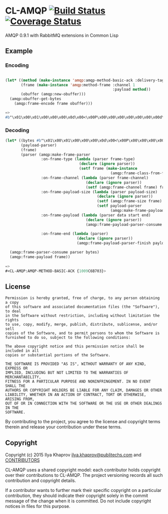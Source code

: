 # CL-AMQP [![Build Status](https://travis-ci.org/cl-rabbit/cl-amqp.svg)](https://travis-ci.org/cl-rabbit/cl-amqp) [![Coverage Status](https://coveralls.io/repos/cl-rabbit/cl-amqp/badge.svg?branch=master&service=github)](https://coveralls.io/github/cl-rabbit/cl-amqp?branch=master)
AMQP 0.9.1 with RabbitMQ extensions in Common Lisp

## Example

### Encoding
``` lisp

(let* ((method (make-instance 'amqp:amqp-method-basic-ack :delivery-tag 100))
       (frame (make-instance 'amqp:method-frame :channel 1
                                                :payload method))
       (obuffer (amqp:new-obuffer)))
  (amqp:obuffer-get-bytes
    (amqp:frame-encode frame obuffer)))

=>
#b"\x01\x00\x01\x00\x00\x00\x0d\x00<\x00P\x00\x00\x00\x00\x00\x00\x00d\x00\xce"

```

### Decoding
``` lisp
(let* ((bytes #b"\x01\x00\x01\x00\x00\x00\x0d\x00<\x00P\x00\x00\x00\x00\x00\x00\x00d\x00\xce")
       (payload-parser)
       (frame)
       (parser (amqp:make-frame-parser
                :on-frame-type (lambda (parser frame-type)
                                 (declare (ignore parser))
                                 (setf frame (make-instance 
                                               (amqp:frame-class-from-frame-type frame-type))))
                :on-frame-channel (lambda (parser frame-channel)
                                    (declare (ignore parser))
                                    (setf (amqp:frame-channel frame) frame-channel))
                :on-frame-payload-size (lambda (parser payload-size)
                                         (declare (ignore parser))
                                         (setf (amqp:frame-size frame) payload-size)
                                         (setf payload-parser
                                               (amqp:make-frame-payload-parser frame)))
                :on-frame-payload (lambda (parser data start end)
                                    (declare (ignore parser))
                                    (amqp:frame-payload-parser-consume payload-parser 
                                                                       data :start start :end end))
                :on-frame-end (lambda (parser)
                                (declare (ignore parser))
                                (amqp:frame-payload-parser-finish payload-parser)))))

  (amqp:frame-parser-consume parser bytes)
  (amqp:frame-payload frame))
  
=>
#<CL-AMQP:AMQP-METHOD-BASIC-ACK {1009C6B703}>
```

## License

```
Permission is hereby granted, free of charge, to any person obtaining a copy
of this software and associated documentation files (the "Software"), to deal
in the Software without restriction, including without limitation the rights
to use, copy, modify, merge, publish, distribute, sublicense, and/or sell
copies of the Software, and to permit persons to whom the Software is
furnished to do so, subject to the following conditions:

The above copyright notice and this permission notice shall be included in all
copies or substantial portions of the Software.

THE SOFTWARE IS PROVIDED "AS IS", WITHOUT WARRANTY OF ANY KIND, EXPRESS OR
IMPLIED, INCLUDING BUT NOT LIMITED TO THE WARRANTIES OF MERCHANTABILITY,
FITNESS FOR A PARTICULAR PURPOSE AND NONINFRINGEMENT. IN NO EVENT SHALL THE
AUTHORS OR COPYRIGHT HOLDERS BE LIABLE FOR ANY CLAIM, DAMAGES OR OTHER
LIABILITY, WHETHER IN AN ACTION OF CONTRACT, TORT OR OTHERWISE, ARISING FROM,
OUT OF OR IN CONNECTION WITH THE SOFTWARE OR THE USE OR OTHER DEALINGS IN THE
SOFTWARE.
```

By contributing to the project, you agree to the license and copyright terms therein and release your contribution under these terms.

## Copyright

Copyright (c) 2015 Ilya Khaprov <ilya.khaprov@publitechs.com> and [CONTRIBUTORS](CONTRIBUTORS.md)

CL-AMQP uses a shared copyright model: each contributor holds copyright over their contributions to CL-AMQP. The project versioning records all such contribution and copyright details.

If a contributor wants to further mark their specific copyright on a particular contribution, they should indicate their copyright solely in the commit message of the change when it is committed. Do not include copyright notices in files for this purpose.
